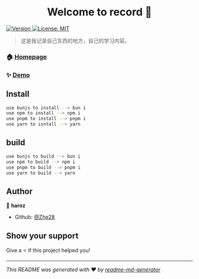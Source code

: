 <h1 align="center">Welcome to record 👋</h1>
<p>
  <a href="https://www.npmjs.com/package/record" target="_blank">
    <img alt="Version" src="https://img.shields.io/npm/v/record.svg">
  </a>
  <a href="#" target="_blank">
    <img alt="License: MIT" src="https://img.shields.io/badge/License-MIT-yellow.svg" />
  </a>
</p>

> 这是我记录自己东西的地方，自己的学习内容。

### 🏠 [Homepage](https://github.io/Zhe28)

### ✨ [Demo](https://zhe28.github.io/record/)

## Install

```bash
use bunjs to install --> bun i
use npm to install --> npm i
use pnpm to install --> pnpm i
use yarn to isntall --> yarn
```

## build

```bash
use bunjs to build --> bun i
use npm to build --> npm i
use pnpm to build --> pnpm i
use yarn to build --> yarn
```

## Author

👤 **haroz**

- Github: [@Zhe28](https://github.com/Zhe28)

## Show your support

Give a ⭐️ if this project helped you!

---

_This README was generated with ❤️ by [readme-md-generator](https://github.com/kefranabg/readme-md-generator)_

